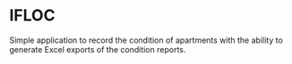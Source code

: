 # IFLOC
Simple application to record the condition of apartments with the ability to generate Excel exports of the condition reports.
